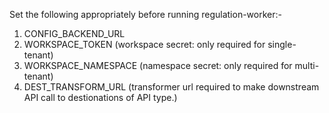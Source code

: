 Set the following appropriately before running regulation-worker:-

1. CONFIG_BACKEND_URL
2. WORKSPACE_TOKEN (workspace secret: only required for single-tenant)
3. WORKSPACE_NAMESPACE (namespace secret: only required for multi-tenant)
4. DEST_TRANSFORM_URL (transformer url required to make downstream API call to destionations of API type.)